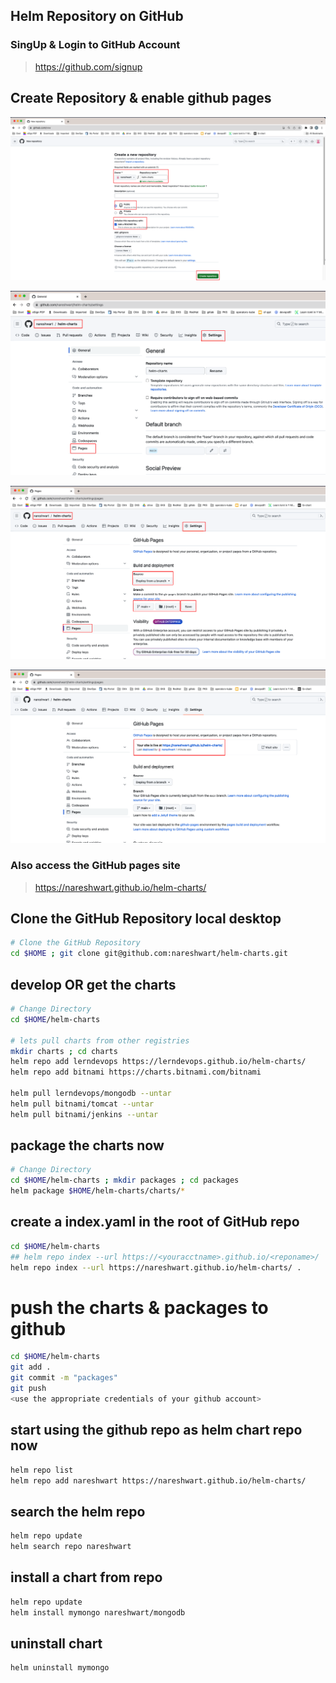 ##  Helm Repository on GitHub

### SingUp & Login to GitHub Account
 
> https://github.com/signup

## Create Repository & enable github pages 

![Repository Name](../../img/helm-charts-github-repo-1.png)

![goto-settings](../../img/helm-charts-github-repo-2.png)

![enable-palges](../../img/helm-charts-github-repo-3.png)

![access-pages](../../img/helm-charts-github-repo-4.png)

### Also access the GitHub pages site
>  https://nareshwart.github.io/helm-charts/

## Clone the GitHub Repository local desktop
```sh
# Clone the GitHub Repository
cd $HOME ; git clone git@github.com:nareshwart/helm-charts.git
```

## develop OR get the charts 
```sh
# Change Directory
cd $HOME/helm-charts

# lets pull charts from other registries
mkdir charts ; cd charts
helm repo add lerndevops https://lerndevops.github.io/helm-charts/
helm repo add bitnami https://charts.bitnami.com/bitnami

helm pull lerndevops/mongodb --untar
helm pull bitnami/tomcat --untar
helm pull bitnami/jenkins --untar
```

## package the charts now 

```sh 
# Change Directory
cd $HOME/helm-charts ; mkdir packages ; cd packages 
helm package $HOME/helm-charts/charts/* 
```

## create a index.yaml in the root of GitHub repo 
```sh 
cd $HOME/helm-charts
## helm repo index --url https://<youracctname>.github.io/<reponame>/
helm repo index --url https://nareshwart.github.io/helm-charts/ .
```

# push the charts & packages to github 
```sh 
cd $HOME/helm-charts 
git add .
git commit -m "packages" 
git push 
<use the appropriate credentials of your github account>
```


## start using the github repo as helm chart repo now 
```sh 
helm repo list  
helm repo add nareshwart https://nareshwart.github.io/helm-charts/
```
## search the helm repo 
```sh
helm repo update 
helm search repo nareshwart
```

## install a chart from repo 
```sh 
helm repo update 
helm install mymongo nareshwart/mongodb
```

## uninstall chart 

```sh 
helm uninstall mymongo
```